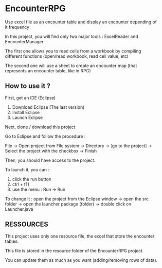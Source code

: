 # EncounterRPG
Use excel file as an encounter table and display an encounter depending of it frequency

In this project, you will find only two major tools : ExcelReader and EncounterManager.

The first one allows you to read cells from a workbook by compiling different functions (open/read workbook, read cell value, etc)

The second one will use a sheet to create an encounter map (that represents an encounter table, like in RPG)

## How to use it ?
First, get an IDE (Eclipse)

1. Download Eclipse (The last version)
2. Install Eclipse
3. Launch Eclipse

Next, clone / download this project

Go to Eclipse and follow the procedure :

File -> Open project from File system -> Directory -> [go to the project] -> Select the project with the checkbox -> Finish

Then, you should have access to the project.

To launch it, you can :
1. click the run button
2. ctrl + f11
3. use the menu : Run -> Run

To change it : open the project from the Eclipse window -> open the src folder -> open the launcher package (folder) -> double click on Launcher.java

## RESSOURCES
This project uses only one resource file, the excel that store the encounter tables.

This file is stored in the resource folder of the EncounterRPG project.

You can update them as much as you want (adding/removing rows of data).